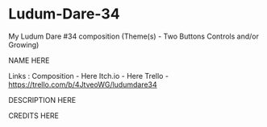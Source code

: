 # Ludum-Dare-34
My Ludum Dare #34 composition (Theme(s) - Two Buttons Controls and/or Growing)

NAME HERE

Links : 
Composition - Here
Itch.io - Here
Trello - https://trello.com/b/4JtveoWG/ludumdare34

DESCRIPTION HERE

CREDITS HERE
